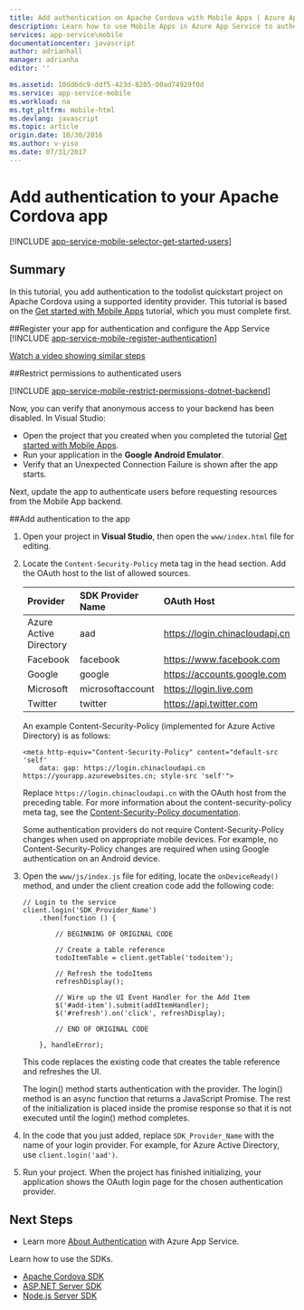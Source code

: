 ```yaml
---
title: Add authentication on Apache Cordova with Mobile Apps | Azure App Service
description: Learn how to use Mobile Apps in Azure App Service to authenticate users of your Apache Cordova app through a variety of identity providers.
services: app-service\mobile
documentationcenter: javascript
author: adrianhall
manager: adrianha
editor: ''

ms.assetid: 10dd6dc9-ddf5-423d-8205-00ad74929f0d
ms.service: app-service-mobile
ms.workload: na
ms.tgt_pltfrm: mobile-html
ms.devlang: javascript
ms.topic: article
origin.date: 10/30/2016
ms.author: v-yiso
ms.date: 07/31/2017
---
```


# Add authentication to your Apache Cordova app

[!INCLUDE [app-service-mobile-selector-get-started-users](../../includes/app-service-mobile-selector-get-started-users.md)]

## Summary
In this tutorial, you add authentication to the todolist quickstart project on Apache Cordova using a
supported identity provider. This tutorial is based on the [Get started with Mobile Apps] tutorial, which
you must complete first.

##<a name="register"></a>Register your app for authentication and configure the App Service
[!INCLUDE [app-service-mobile-register-authentication](../../includes/app-service-mobile-register-authentication.md)]

[Watch a video showing similar steps](https://channel9.msdn.com/series/Azure-connected-services-with-Cordova/Azure-connected-services-task-8-Azure-authentication)

##<a name="permissions"></a>Restrict permissions to authenticated users

[!INCLUDE [app-service-mobile-restrict-permissions-dotnet-backend](../../includes/app-service-mobile-restrict-permissions-dotnet-backend.md)]

Now, you can verify that anonymous access to your backend has been disabled. In Visual Studio:

* Open the project that you created when you completed the tutorial [Get started with Mobile Apps].
* Run your application in the **Google Android Emulator**.
* Verify that an Unexpected Connection Failure is shown after the app starts.

Next, update the app to authenticate users before requesting resources from the Mobile App backend.

##<a name="add-authentication"></a>Add authentication to the app

1. Open your project in **Visual Studio**, then open the `www/index.html` file for editing.
2. Locate the `Content-Security-Policy` meta tag in the head section.  Add the OAuth host
    to the list of allowed sources.

   | Provider | SDK Provider Name | OAuth Host |
   |:--- |:--- |:--- |
   | Azure Active Directory | aad | https://login.chinacloudapi.cn |
   | Facebook | facebook | https://www.facebook.com |
   | Google | google | https://accounts.google.com |
   | Microsoft | microsoftaccount | https://login.live.com |
   | Twitter | twitter | https://api.twitter.com |

    An example Content-Security-Policy (implemented for Azure Active Directory) is as follows:

    ```
    <meta http-equiv="Content-Security-Policy" content="default-src 'self'
        data: gap: https://login.chinacloudapi.cn https://yourapp.azurewebsites.cn; style-src 'self'">
    ```

    Replace `https://login.chinacloudapi.cn` with the OAuth host from the preceding table.  For more information
    about the content-security-policy meta tag, see the [Content-Security-Policy documentation].

    Some authentication providers do not require Content-Security-Policy changes when used on appropriate
    mobile devices.  For example, no Content-Security-Policy changes are required when using Google authentication
    on an Android device.

3. Open the `www/js/index.js` file for editing, locate the `onDeviceReady()` method, and under the client
    creation code add the following code:

    ```
    // Login to the service
    client.login('SDK_Provider_Name')
        .then(function () {

            // BEGINNING OF ORIGINAL CODE

            // Create a table reference
            todoItemTable = client.getTable('todoitem');

            // Refresh the todoItems
            refreshDisplay();

            // Wire up the UI Event Handler for the Add Item
            $('#add-item').submit(addItemHandler);
            $('#refresh').on('click', refreshDisplay);

            // END OF ORIGINAL CODE

        }, handleError);
    ```

    This code replaces the existing code that creates the table reference and refreshes the UI.

    The login() method starts authentication with the provider. The login() method is an async function that
    returns a JavaScript Promise.  The rest of the initialization is placed inside the promise response so
    that it is not executed until the login() method completes.

4. In the code that you just added, replace `SDK_Provider_Name` with the name of your login provider. For
    example, for Azure Active Directory, use `client.login('aad')`.
5. Run your project.  When the project has finished initializing, your application shows the OAuth login
    page for the chosen authentication provider.

## <a name="next-steps"></a>Next Steps
* Learn more [About Authentication] with Azure App Service.


Learn how to use the SDKs.

* [Apache Cordova SDK]
* [ASP.NET Server SDK]
* [Node.js Server SDK]

<!-- URLs. -->
[Get started with Mobile Apps]: ./app-service-mobile-cordova-get-started.md
[Content-Security-Policy documentation]: https://cordova.apache.org/docs/en/latest/guide/appdev/whitelist/index.html

[About Authentication]: ./app-service-mobile-auth.md
[Apache Cordova SDK]: ./app-service-mobile-cordova-how-to-use-client-library.md
[ASP.NET Server SDK]: ./app-service-mobile-dotnet-backend-how-to-use-server-sdk.md
[Node.js Server SDK]: ./app-service-mobile-node-backend-how-to-use-server-sdk.md

<!--Update_Description: update endpoint and some links-->